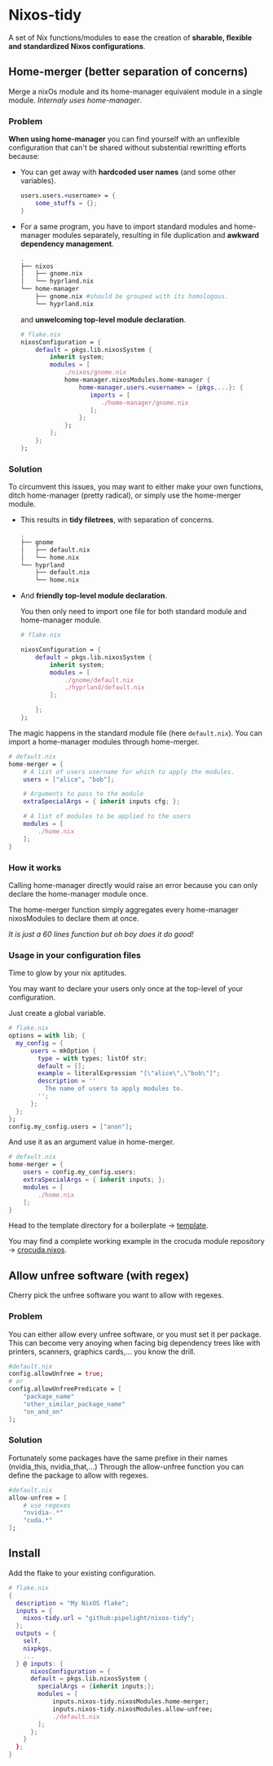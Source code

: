 # Nixos-tidy

A set of Nix functions/modules
to ease the creation of
**sharable, flexible and standardized Nixos configurations**.

## Home-merger (better separation of concerns)

Merge a nixOs module and its home-manager equivalent module in a single module.
_Internaly uses home-manager_.

### Problem

**When using home-manager** you can find yourself
with an unflexible configuration that can't be shared without
substential rewritting efforts because:

- You can get away with **hardcoded user names** (and some other variables).

  ```nix
  users.users.<username> = {
      some_stuffs = {};
  }
  ```

- For a same program, you have to import standard modules and home-manager modules separately,
  resulting in file duplication and **awkward dependency management**.

  ```sh
  .
  ├── nixos
  │   ├── gnome.nix
  │   └── hyprland.nix
  └── home-manager
      ├── gnome.nix #should be grouped with its homologous.
      └── hyprland.nix
  ```

  and **unwelcoming top-level module declaration**.

  ```nix
  # flake.nix
  nixosConfiguration = {
      default = pkgs.lib.nixosSystem {
          inherit system;
          modules = [
              ./nixos/gnome.nix
              home-manager.nixosModules.home-manager {
                  home-manager.users.<username> = {pkgs,...}: {
                     imports = [
                        ./home-manager/gnome.nix
                     ];
                  };
              };
          ];
      };
  };

  ```

### Solution

To circumvent this issues, you may want to
either make your own functions,
ditch home-manager (pretty radical),
or simply use the home-merger module.

- This results in **tidy filetrees**, with separation of concerns.

  ```sh
  .
  ├── gnome
  │   ├── default.nix
  │   └── home.nix
  └── hyprland
      ├── default.nix
      └── home.nix
  ```

- And **friendly top-level module declaration**.

  You then only need to import one file for both
  standard module and home-manager module.

  ```nix
  # flake.nix

  nixosConfiguration = {
      default = pkgs.lib.nixosSystem {
          inherit system;
          modules = [
              ./gnome/default.nix
              ./hyprland/default.nix
          ];

      };
  };
  ```

The magic happens in the standard module file (here `default.nix`).
You can import a home-manager modules through home-merger.

```nix
# default.nix
home-merger = {
    # A list of users username for which to apply the modules.
    users = ["alice", "bob"];

    # Arguments to pass to the module
    extraSpecialArgs = { inherit inputs cfg; };

    # A list of modules to be applied to the users
    modules = [
        ./home.nix
    ];
}
```

### How it works

Calling home-manager directly would raise an error
because you can only declare the home-manager module once.

The home-merger function simply aggregates every home-manager nixosModules
to declare them at once.

_It is just a 60 lines function but oh boy does it do good!_

### Usage in your configuration files

Time to glow by your nix aptitudes.

You may want to declare your users only once
at the top-level of your configuration.

Just create a global variable.

```nix
# flake.nix
options = with lib; {
  my_config = {
      users = mkOption {
        type = with types; listOf str;
        default = [];
        example = literalExpression "[\"alice\",\"bob\"]";
        description = ''
          The name of users to apply modules to.
        '';
      };
  };
};
config.my_config.users = ["anon"];

```

And use it as an argument value in home-merger.

```nix
# default.nix
home-merger = {
    users = config.my_config.users;
    extraSpecialArgs = { inherit inputs; };
    modules = [
        ./home.nix
    ];
}
```

Head to the template directory for a boilerplate
-> [template](https://github.com/pipelight/nixos-tidy/template).

You may find a complete working example in the crocuda module repository
-> [crocuda.nixos](https://github.com/pipelight/crocuda.nixos).

## Allow unfree software (with regex)

Cherry pick the unfree software you want to allow with regexes.

### Problem

You can either allow every unfree software, or you must set it per package.
This can become very anoying when facing big dependency trees like with
printers, scanners, graphics cards,... you know the drill.

```nix
#default.nix
config.allowUnfree = true;
# or
config.allowUnfreePredicate = [
    "package_name"
    "other_similar_package_name"
    "on_and_on"
];
```

### Solution

Fortunately some packages have the same prefixe in their names (nvidia_this, nvidia_that,...)
Through the allow-unfree function you can define the package to allow with regexes.

```nix
#default.nix
allow-unfree = [
    # use regexes
    "nvidia-.*"
    "cuda.*"
];
```

## Install

Add the flake to your existing configuration.

```nix
# flake.nix
{
  description = "My NixOS flake";
  inputs = {
    nixos-tidy.url = "github:pipelight/nixos-tidy";
  };
  outputs = {
    self,
    nixpkgs,
    ...
  } @ inputs: {
      nixosConfiguration = {
      default = pkgs.lib.nixosSystem {
        specialArgs = {inherit inputs;};
        modules = [
            inputs.nixos-tidy.nixosModules.home-merger;
            inputs.nixos-tidy.nixosModules.allow-unfree;
            ./default.nix
        ];
      };
    }
  };
}
```
